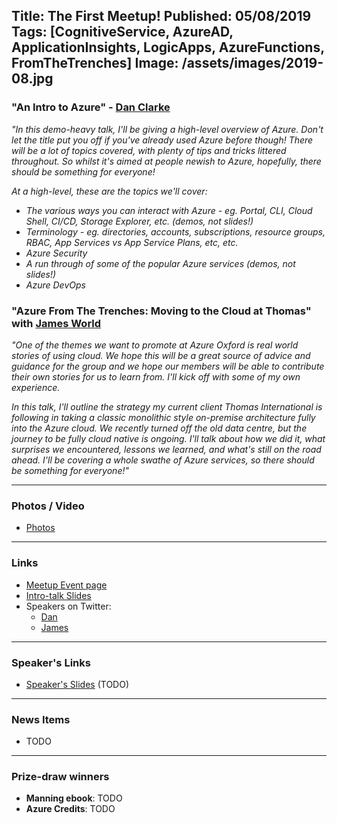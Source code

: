 Title: The First Meetup!
Published: 05/08/2019
Tags: [CognitiveService, AzureAD, ApplicationInsights, LogicApps, AzureFunctions, FromTheTrenches]
Image: /assets/images/2019-08.jpg
---

### "An Intro to Azure" - [Dan Clarke](https://www.danclarke.com)

_"In this demo-heavy talk, I'll be giving a high-level overview of Azure. Don't let the title put you off if you've already used Azure before though! There will be a lot of topics covered, with plenty of tips and tricks littered throughout. So whilst it's aimed at people newish to Azure, hopefully, there should be something for everyone!_

_At a high-level, these are the topics we'll cover:_

* _The various ways you can interact with Azure - eg. Portal, CLI, Cloud Shell, CI/CD, Storage Explorer, etc. (demos, not slides!)_
* _Terminology - eg. directories, accounts, subscriptions, resource groups, RBAC, App Services vs App Service Plans, etc, etc._
* _Azure Security_
* _A run through of some of the popular Azure services (demos, not slides!)_
* _Azure DevOps_

### "Azure From The Trenches: Moving to the Cloud at Thomas" with [James World](https://twitter.com/jamesw0rld)

_"One of the themes we want to promote at Azure Oxford is real world stories of using cloud. We hope this will be a great source of advice and guidance for the group and we hope our members will be able to contribute their own stories for us to learn from. I'll kick off with some of my own experience._

_In this talk, I'll outline the strategy my current client Thomas International is following in taking a classic monolithic style on-premise architecture fully into the Azure cloud. We recently turned off the old data centre, but the journey to be fully cloud native is ongoing. I'll talk about how we did it, what surprises we encountered, lessons we learned, and what's still on the road ahead. I'll be covering a whole swathe of Azure services, so there should be something for everyone!"_

---

### Photos / Video
* [Photos]()

---

### Links

* [Meetup Event page](https://www.meetup.com/Azure-Oxford/events/262617603/)
* [Intro-talk Slides](https://www.dropbox.com/s/zweef6l39jkik8l/Azure%20Oxford%20-%20First%20Meetup.pdf?dl=0)
* Speakers on Twitter:
  * [Dan](https://www.twitter.com/dracan)
  * [James](https://www.twitter.com/jamesw0rld)

---

### Speaker's Links

* [Speaker's Slides]() (TODO)

---

### News Items

* TODO

---

### Prize-draw winners

* **Manning ebook**: TODO
* **Azure Credits**: TODO
